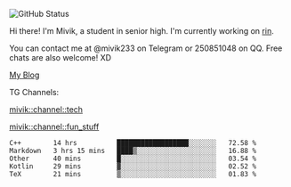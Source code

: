 ![GitHub Status](https://github-readme-stats.vercel.app/api?show_icons=true&username=Mivik)

Hi there! I'm Mivik, a student in senior high. I'm currently working on [rin](https://github.com/Mivik/rin).

You can contact me at @mivik233 on Telegram or 250851048 on QQ. Free chats are also welcome! XD

[My Blog](https://mivik.gitee.io)

TG Channels:

[mivik::channel::tech](https://t.me/mivik_channel_tech/)

[mivik::channel::fun_stuff](https://t.me/mivik_channel_fun_stuff/)

<!--START_SECTION:waka-->
```text
C++        14 hrs          ██████████████████░░░░░░░   72.58 % 
Markdown   3 hrs 15 mins   ████▒░░░░░░░░░░░░░░░░░░░░   16.88 % 
Other      40 mins         █░░░░░░░░░░░░░░░░░░░░░░░░   03.54 % 
Kotlin     29 mins         ▓░░░░░░░░░░░░░░░░░░░░░░░░   02.52 % 
TeX        21 mins         ▒░░░░░░░░░░░░░░░░░░░░░░░░   01.83 % 
```
<!--END_SECTION:waka-->

